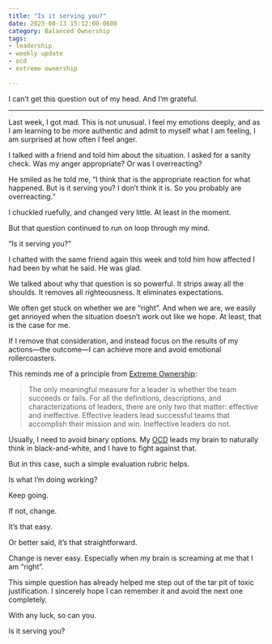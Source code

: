 ```yaml
---
title: "Is it serving you?"
date: 2023-08-13 15:12:00-0600
category: Balanced Ownership
tags:
- leadership
- weekly update
- ocd
- extreme ownership

---
```


I can’t get this question out of my head. And I’m grateful.

***

Last week, I got mad. This is not unusual. I feel my emotions deeply, and as I am learning to be more authentic and admit to myself what I am feeling, I am surprised at how often I feel anger.

I talked with a friend and told him about the situation. I asked for a sanity check. Was my anger appropriate? Or was I overreacting?

He smiled as he told me, “I think that is the appropriate reaction for what happened. But is it serving you? I don’t think it is. So you probably are overreacting.”

I chuckled ruefully, and changed very little. At least in the moment.

But that question continued to run on loop through my mind.

“Is it serving you?”

I chatted with the same friend again this week and told him how affected I had been by what he said. He was glad.

We talked about why that question is so powerful. It strips away all the shoulds. It removes all righteousness. It eliminates expectations.

We often get stuck on whether we are “right”. And when we are, we easily get annoyed when the situation doesn’t work out like we hope. At least, that is the case for me.

If I remove that consideration, and instead focus on the results of my actions—the outcome—I can achieve more and avoid emotional rollercoasters.

This reminds me of a principle from [Extreme Ownership](https://bennorris.com/tags/extreme-ownership/):

> The only meaningful measure for a leader is whether the team succeeds or fails. For all the definitions, descriptions, and characterizations of leaders, there are only two that matter: effective and ineffective. Effective leaders lead successful teams that accomplish their mission and win. Ineffective leaders do not.

Usually, I need to avoid binary options. My [OCD](https://bennorris.com/tags/ocd/) leads my brain to naturally think in black-and-white, and I have to fight against that.

But in this case, such a simple evaluation rubric helps.

Is what I’m doing working?

Keep going.

If not, change.

It’s that easy.

Or better said, it’s that straightforward.

Change is never easy. Especially when my brain is screaming at me that I am “right”.

This simple question has already helped me step out of the tar pit of toxic justification. I sincerely hope I can remember it and avoid the next one completely.

With any luck, so can you.

Is it serving you?



